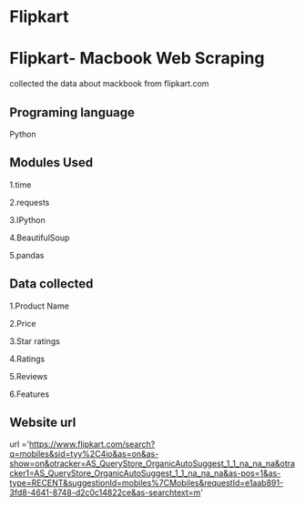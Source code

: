 # Flipkart

# Flipkart- Macbook Web Scraping

collected the data about mackbook from flipkart.com

## Programing language

Python

## Modules Used

1.time

2.requests

3.IPython

4.BeautifulSoup

5.pandas 

## Data collected

1.Product Name

2.Price

3.Star ratings

4.Ratings

5.Reviews

6.Features

## Website url

url ='https://www.flipkart.com/search?q=mobiles&sid=tyy%2C4io&as=on&as-show=on&otracker=AS_QueryStore_OrganicAutoSuggest_1_1_na_na_na&otracker1=AS_QueryStore_OrganicAutoSuggest_1_1_na_na_na&as-pos=1&as-type=RECENT&suggestionId=mobiles%7CMobiles&requestId=e1aab891-3fd8-4641-8748-d2c0c14822ce&as-searchtext=m'
